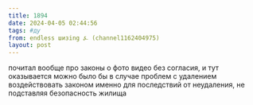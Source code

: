 ```yaml
---
title: 1894
date: 2024-04-05 02:44:56
tags: #ду
from: endless шизing ⍼ (channel1162404975)
layout: post
---
```


почитал вообще про законы о фото видео без согласия, и тут оказывается можно было бы в случае проблем с удалением воздействовать законом именно для последствий от неудаления, не подставляя безопасность жилища


